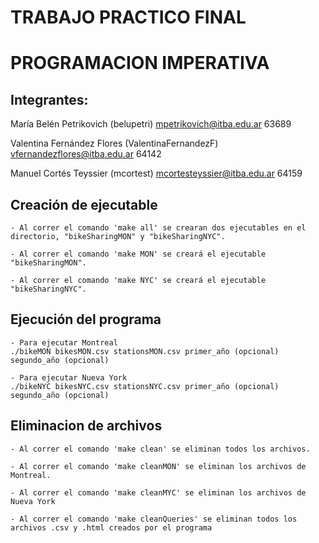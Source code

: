 # TRABAJO PRACTICO FINAL
# PROGRAMACION IMPERATIVA 

## Integrantes:

María Belén Petrikovich (belupetri) 
    mpetrikovich@itba.edu.ar 63689

Valentina Fernández Flores (ValentinaFernandezF)
    vfernandezflores@itba.edu.ar 64142

Manuel Cortés Teyssier (mcortest) 
    mcortesteyssier@itba.edu.ar 64159

## Creación de ejecutable

    - Al correr el comando 'make all' se crearan dos ejecutables en el directorio, "bikeSharingMON" y "bikeSharingNYC".

    - Al correr el comando 'make MON' se creará el ejecutable "bikeSharingMON".

    - Al correr el comando 'make NYC' se creará el ejecutable "bikeSharingNYC".

## Ejecución del programa

    - Para ejecutar Montreal
    ./bikeMON bikesMON.csv stationsMON.csv primer_año (opcional) segundo_año (opcional)
    
    - Para ejecutar Nueva York
    ./bikeNYC bikesNYC.csv stationsNYC.csv primer_año (opcional) segundo_año (opcional)

## Eliminacion de archivos

    - Al correr el comando 'make clean' se eliminan todos los archivos.

    - Al correr el comando 'make cleanMON' se eliminan los archivos de Montreal.

    - Al correr el comando 'make cleanMYC' se eliminan los archivos de Nueva York

    - Al correr el comando 'make cleanQueries' se eliminan todos los archivos .csv y .html creados por el programa

